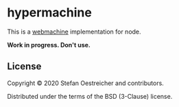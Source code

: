 # hypermachine

This is a [webmachine](https://github.com/webmachine/webmachine) implementation for node.

**Work in progress. Don't use.**

## License

Copyright © 2020 Stefan Oestreicher and contributors.

Distributed under the terms of the BSD (3-Clause) license.
